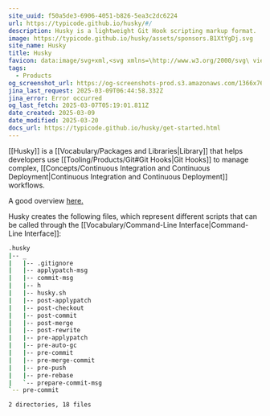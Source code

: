 ```yaml
---
site_uuid: f50a5de3-6906-4051-b826-5ea3c2dc6224
url: https://typicode.github.io/husky/#/
description: Husky is a lightweight Git Hook scripting markup format.
image: https://typicode.github.io/husky/assets/sponsors.B1XtYgDj.svg
site_name: Husky
title: Husky
favicon: data:image/svg+xml,<svg xmlns=\http://www.w3.org/2000/svg\ viewBox=\0 0 100 100\><text y=\.9em\ font-size=\85\>\U0001F436</text></svg>
tags:
  - Products
og_screenshot_url: https://og-screenshots-prod.s3.amazonaws.com/1366x768/80/false/1edeb1e7477056407f9dc5d308ba40d49adf6cf51a2ac367dff119ea3a342563.jpeg
jina_last_request: 2025-03-09T06:44:58.332Z
jina_error: Error occurred
og_last_fetch: 2025-03-07T05:19:01.811Z
date_created: 2025-03-09
date_modified: 2025-03-20
docs_url: https://typicode.github.io/husky/get-started.html
---
```

[[Husky]] is a [[Vocabulary/Packages and Libraries|Library]] that helps developers use [[Tooling/Products/Git#Git Hooks|Git Hooks]] to manage complex, [[Concepts/Continuous Integration and Continuous Deployment|Continuous Integration and Continuous Deployment]] workflows. 


A good overview [here.](https://syntackle.com/blog/creating-git-hooks-using-husky-y6LKpN/#:~:text=You%20will%20see%20a%20.,git%20hooks%20will%20be%20executed.)

Husky creates the following files, which represent different scripts that can be called through the [[Vocabulary/Command-Line Interface|Command-Line Interface]]:
```bash
.husky
|-- _
|   |-- .gitignore
|   |-- applypatch-msg
|   |-- commit-msg
|   |-- h
|   |-- husky.sh
|   |-- post-applypatch
|   |-- post-checkout
|   |-- post-commit
|   |-- post-merge
|   |-- post-rewrite
|   |-- pre-applypatch
|   |-- pre-auto-gc
|   |-- pre-commit
|   |-- pre-merge-commit
|   |-- pre-push
|   |-- pre-rebase
|   `-- prepare-commit-msg
`-- pre-commit

2 directories, 18 files
```
